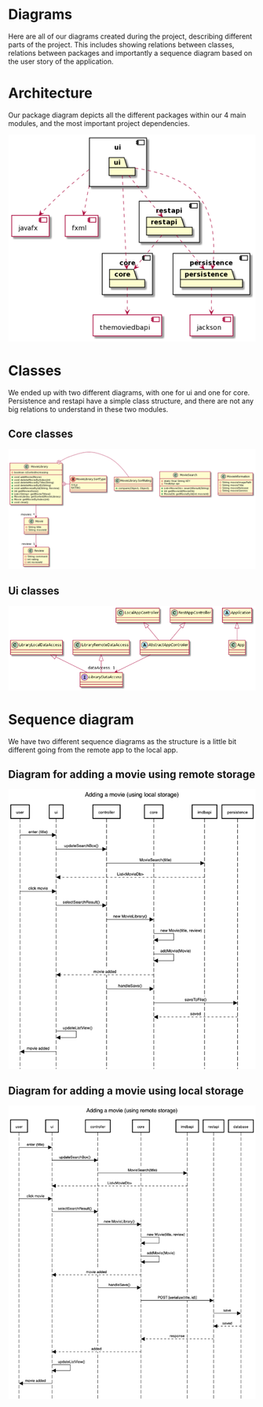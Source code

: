 # Diagrams

Here are all of our diagrams created during the project, describing different parts of the project. This includes showing relations between classes, relations between packages and importantly a sequence diagram based on the user story of the application.

# Architecture

Our package diagram depicts all the different packages within our 4 main modules, and the most important project dependencies.

![Architechture img](moviebook/docs/diagrams/architecture.png)

# Classes

We ended up with two different diagrams, with one for ui and one for core. Persistence and restapi have a simple class structure, and there are not any big relations to understand in these two modules. 

## Core classes

![Core classes img](moviebook/docs/diagrams/classes_core.png)

## Ui classes

![Ui classes img](moviebook/docs/diagrams/classes_ui.png)


# Sequence diagram

We have two different sequence diagrams as the structure is a little bit different going from the remote app to the local app.

## Diagram for adding a movie using remote storage

![localsequencediagram img](moviebook/docs/diagrams/LocalAddSequenceDiagram.png)

## Diagram for adding a movie using local storage

![remotesequencediagram img](moviebook/docs/diagrams/RemoteAddSequenceDiagram.png)
